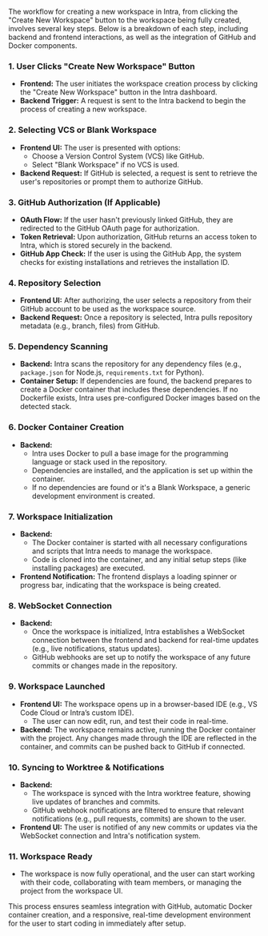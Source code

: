 The workflow for creating a new workspace in Intra, from clicking the "Create New Workspace" button to the workspace being fully created, involves several key steps. Below is a breakdown of each step, including backend and frontend interactions, as well as the integration of GitHub and Docker components.

### 1. **User Clicks "Create New Workspace" Button**

- **Frontend:** The user initiates the workspace creation process by clicking the "Create New Workspace" button in the Intra dashboard.
- **Backend Trigger:** A request is sent to the Intra backend to begin the process of creating a new workspace.

### 2. **Selecting VCS or Blank Workspace**

- **Frontend UI:** The user is presented with options:
  - Choose a Version Control System (VCS) like GitHub.
  - Select "Blank Workspace" if no VCS is used.
- **Backend Request:** If GitHub is selected, a request is sent to retrieve the user's repositories or prompt them to authorize GitHub.

### 3. **GitHub Authorization (If Applicable)**

- **OAuth Flow:** If the user hasn't previously linked GitHub, they are redirected to the GitHub OAuth page for authorization.
- **Token Retrieval:** Upon authorization, GitHub returns an access token to Intra, which is stored securely in the backend.
- **GitHub App Check:** If the user is using the GitHub App, the system checks for existing installations and retrieves the installation ID.

### 4. **Repository Selection**

- **Frontend UI:** After authorizing, the user selects a repository from their GitHub account to be used as the workspace source.
- **Backend Request:** Once a repository is selected, Intra pulls repository metadata (e.g., branch, files) from GitHub.

### 5. **Dependency Scanning**

- **Backend:** Intra scans the repository for any dependency files (e.g., `package.json` for Node.js, `requirements.txt` for Python).
- **Container Setup:** If dependencies are found, the backend prepares to create a Docker container that includes these dependencies. If no Dockerfile exists, Intra uses pre-configured Docker images based on the detected stack.

### 6. **Docker Container Creation**

- **Backend:**
  - Intra uses Docker to pull a base image for the programming language or stack used in the repository.
  - Dependencies are installed, and the application is set up within the container.
  - If no dependencies are found or it's a Blank Workspace, a generic development environment is created.

### 7. **Workspace Initialization**

- **Backend:**
  - The Docker container is started with all necessary configurations and scripts that Intra needs to manage the workspace.
  - Code is cloned into the container, and any initial setup steps (like installing packages) are executed.
- **Frontend Notification:** The frontend displays a loading spinner or progress bar, indicating that the workspace is being created.

### 8. **WebSocket Connection**

- **Backend:**
  - Once the workspace is initialized, Intra establishes a WebSocket connection between the frontend and backend for real-time updates (e.g., live notifications, status updates).
  - GitHub webhooks are set up to notify the workspace of any future commits or changes made in the repository.

### 9. **Workspace Launched**

- **Frontend UI:** The workspace opens up in a browser-based IDE (e.g., VS Code Cloud or Intra’s custom IDE).
  - The user can now edit, run, and test their code in real-time.
- **Backend:** The workspace remains active, running the Docker container with the project. Any changes made through the IDE are reflected in the container, and commits can be pushed back to GitHub if connected.

### 10. **Syncing to Worktree & Notifications**

- **Backend:**
  - The workspace is synced with the Intra worktree feature, showing live updates of branches and commits.
  - GitHub webhook notifications are filtered to ensure that relevant notifications (e.g., pull requests, commits) are shown to the user.
- **Frontend UI:** The user is notified of any new commits or updates via the WebSocket connection and Intra's notification system.

### 11. **Workspace Ready**

- The workspace is now fully operational, and the user can start working with their code, collaborating with team members, or managing the project from the workspace UI.

This process ensures seamless integration with GitHub, automatic Docker container creation, and a responsive, real-time development environment for the user to start coding in immediately after setup.
